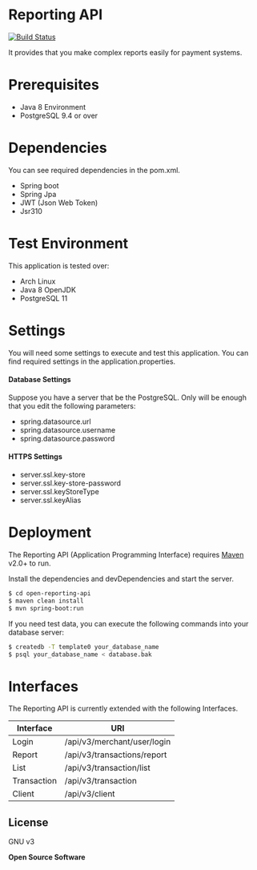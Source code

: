 # Reporting API

[![Build Status](https://travis-ci.org/joemccann/dillinger.svg?branch=master)](https://travis-ci.org/joemccann/dillinger)

It provides that you make complex reports easily for payment systems.

# Prerequisites

  - Java 8 Environment
  - PostgreSQL 9.4 or over

# Dependencies

You can see required dependencies in the pom.xml.

* Spring boot
* Spring Jpa
* JWT (Json Web Token)
* Jsr310

# Test Environment

This application is tested over:

- Arch Linux
- Java 8 OpenJDK
- PostgreSQL 11

# Settings

You will need some settings to execute and test this application. You can find required settings in the application.properties.

#### Database Settings

Suppose you have a server that be the PostgreSQL. Only will be enough that you edit the following parameters:

* spring.datasource.url
* spring.datasource.username
* spring.datasource.password

#### HTTPS Settings

* server.ssl.key-store
* server.ssl.key-store-password
* server.ssl.keyStoreType
* server.ssl.keyAlias

# Deployment

The Reporting API (Application Programming Interface) requires [Maven](https://mvnrepository.com/artifact/org.springframework.boot/spring-boot-maven-plugin/2.0.1.RELEASE) v2.0+ to run.

Install the dependencies and devDependencies and start the server.

```sh
$ cd open-reporting-api
$ maven clean install
$ mvn spring-boot:run
```

If you need test data, you can execute the following commands into your database server:

```sh
$ createdb -T template0 your_database_name
$ psql your_database_name < database.bak
```

# Interfaces

The Reporting API is currently extended with the following Interfaces.

| Interface | URI |
| ------ | ------ |
| Login | /api/v3/merchant/user/login |
| Report | /api/v3/transactions/report |
| List | /api/v3/transaction/list |
| Transaction | /api/v3/transaction |
| Client | /api/v3/client |


License
----

GNU v3


**Open Source Software**

